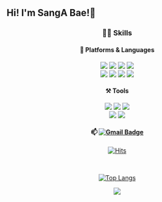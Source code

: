 ## Hi! I'm SangA Bae!👋
<div align=center>

### 💪🏻 Skills
#### 🌱 Platforms & Languages
<img src="https://img.shields.io/badge/Java-007396?style=flat-square&logo=Java&logoColor=white"/>
<img src="https://img.shields.io/badge/JavaScript-F7DF1E?style=flat-square&logo=JavaScript&logoColor=black"/> 
<img src="https://img.shields.io/badge/HTML5-E34F26?style=flat-square&logo=HTML5&logoColor=white"/> 
<img src="https://img.shields.io/badge/CSS3-1572B6?style=flat-square&logo=CSS3&logoColor=white"/></br> 
<img src="https://img.shields.io/badge/Python-3776AB?style=flat-square&logo=Python&logoColor=white"/> 
<img src="https://img.shields.io/badge/MySQL-092E20?style=flat-square&logo=MySQL&logoColor=white"/>
<img src="https://img.shields.io/badge/Spring Boot-6DB33F?style=flat-square&logo=Spring Boot&logoColor=white"/>
<img src="https://img.shields.io/badge/MariaDB-003545?style=flat-square&logo=MariaDB&logoColor=white"/>
  
#### ⚒ Tools
<img src="https://img.shields.io/badge/Git-f05030?style=flat-square&logo=Git&logoColor=white"/>
<img src="https://img.shields.io/badge/Visual Studio Code-007ACC?style=flat-square&logo=Visual Studio Code&logoColor=white"/>
<img src="https://img.shields.io/badge/IntelliJ IDEA-000000?style=flat-square&logo=IntelliJ IDEA&logoColor=white"/></br>
<img src="https://img.shields.io/badge/Postman-FF6C37.svg?style=flat-square&logo=Postman&logoColor=white"/>
<img src="https://img.shields.io/badge/Android%20Studio-3DDC84.svg?style=flat-square&logo=android-studio&logoColor=white"/> 

</br>

#### 📫 [![Gmail Badge](https://img.shields.io/badge/Gmail-d14836?style=flat-square&logo=Gmail&logoColor=white&link=mailto:baesanga1207@gmail.com)](mailto:baesanga1207@gmail.com)

[![Hits](https://hits.seeyoufarm.com/api/count/incr/badge.svg?url=https%3A%2F%2Fgithub.com%2FBaeSanga%2Fhit-counter&count_bg=%2379C83D&title_bg=%23555555&icon=&icon_color=%23E7E7E7&title=hits&edge_flat=false)](https://hits.seeyoufarm.com)

</br>

[![Top Langs](https://github-readme-stats.vercel.app/api/top-langs/?username=BaeSanga&hide_progress=true)](https://github.com/anuraghazra/github-readme-stats)

<img src="https://github-readme-stats.vercel.app/api?username=BaeSanga&show_icons=true">

















